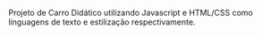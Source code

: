 <!DOCTYPE html>
<html lang="pt-BR">
<head>
  <meta charset="UTF-8">
  <meta name="viewport" content="width=device-width, initial-scale=1.0">
</head>
<body>
    <p>Projeto de Carro Didático utilizando Javascript e HTML/CSS como linguagens de texto e estilização respectivamente.</p>
</body>
</html>
